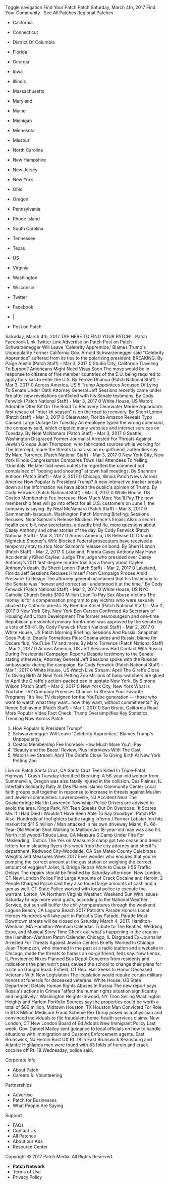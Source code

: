 Toggle navigation Find Your Patch Patch Saturday, March 4th, 2017 Find Your Community   See All Patches Regional Patches

*   California
*   Connecticut
*   District Of Columbia
*   Florida
*   Georgia
*   Iowa
*   Illinois
*   Massachusetts
*   Maryland
*   Maine
*   Michigan
*   Minnesota
*   Missouri
*   North Carolina
*   New Hampshire
*   New Jersey
*   New York
*   Ohio
*   Oregon
*   Pennsylvania
*   Rhode Island
*   South Carolina
*   Tennessee
*   Texas
*   US
*   Virginia
*   Washington
*   Wisconsin

*   Twitter
*   Facebook
*   |
*   Post on Patch

Saturday, March 4th, 2017 TAP HERE TO FIND YOUR PATCH!   Patch Facebook Link Twitter Link Advertise on Patch Post on Patch Schwarzenegger​ Will Leave 'Celebrity Apprentice,' Blames Trump's Unpopularity Former California Gov. Arnold Schwarzenegger said "Celebrity Apprentice" suffered from its ties to the polarizing president: BREAKING. By Paige Austin (Patch Staff) - Mar 3, 2017 0 Studio City, California Traveling To Europe? Americans Might Need Visas Soon The move would be in response to citizens of five member countries of the E.U. being required to apply for visas to enter the U.S. By Feroze Dhanoa (Patch National Staff) - Mar 3, 2017 0 Across America, US 5 Trump Appointees Accused Of Lying To Senate Under Oath Attorney General Jeff Sessions recently came under fire after new revelations conflicted with his Senate testimony. By Cody Fenwick (Patch National Staff) - Mar 3, 2017 0 White House, US Watch: Adorable Otter Kit On The Road To Recovery Clearwater Marine Aquarium’s first rescue of "otter kit season" is on the road to recovery. By Sherri Lonon (Patch Staff) - Mar 3, 2017 0 Clearwater, Florida Amazon Reveals Typo Caused Large Outage On Tuesday An employee typed the wrong command, the company said, which crippled many websites and internet services on Tuesday. By Neal McNamara (Patch Staff) - Mar 3, 2017 0 Seattle, Washington Disgraced Former Journalist Arrested For Threats Against Jewish Groups Juan Thompson, who fabricated sources while working for The Intercept, made the threats to harass an ex-girlfriend, authorities say. By Marc Torrence (Patch National Staff) - Mar 3, 2017 0 New York City, New York Illinois Congressman Compares Town Hall Attendees To Yelling 'Orientals' He later told news outlets he regretted the comment but complained of "booing and shouting" at town hall meetings. By Shannon Antinori (Patch Staff) - Mar 3, 2017 0 Chicago, Illinois Patch News Across America How Popular Is President Trump? A new interactive tracker breaks down all the information we have about the public's opinion of Trump. By Cody Fenwick (Patch National Staff) - Mar 3, 2017 0 White House, US Costco Membership Fee Increase: How Much More You'll Pay The new membership fees will go into effect for all U.S. customers on June 1, the company is saying. By Neal McNamara (Patch Staff) - Mar 3, 2017 0 Sammamish-Issaquah, Washington Patch Morning Briefing: Sessions Recuses. Noor Salman's Release Blocked. Pence's Emails Also: a secret health care bill, new secretaries, a deadly bird flu, more questions about Casey Anthony and other stories of the day. By Cody Fenwick (Patch National Staff) - Mar 3, 2017 0 Across America, US Release Of Orlando Nightclub Shooter's Wife Blocked Federal prosecutors have received a temporary stay to stop Noor Salmon's release on bond. By Sherri Lonon (Patch Staff) - Mar 2, 2017 0 Lakeland, Florida Casey Anthony May Have Accidentally Killed Caylee: Judge The judge who presided over Casey Anthony’s 2011 first-degree murder trial has a theory about Caylee Anthony’s death. By Sherri Lonon (Patch Staff) - Mar 2, 2017 0 Lakeland, Florida Jeff Sessions Recuses Himself From Campaign Probes Amid Pressure To Resign The attorney general maintained that his testimony to the Senate was "honest and correct as I understood it at the time." By Cody Fenwick (Patch National Staff) - Mar 2, 2017 0 White House, US NYC Catholic Church Seeks $100 Million Loan To Pay Sex Abuse Victims The money is for a compensation program to pay victims who were sexually abused by Catholic priests. By Brendan Krisel (Patch National Staff) - Mar 2, 2017 0 New York City, New York Ben Carson Confirmed As Secretary of Housing And Urban Development The former neurosurgeon and one-time Republican presidential primary frontrunner was approved by the senate by a vote of 58-41. By Cody Fenwick (Patch National Staff) - Mar 2, 2017 0 White House, US Patch Morning Briefing: Sessions And Russia. Snapchat Goes Public. Deadly Tornadoes Plus: Obama aides and Russia, blame for Oscars flub, YouTube TV and more. By Marc Torrence (Patch National Staff) - Mar 2, 2017 0 Across America, US Jeff Sessions Had Contact With Russia During Presidential Campaign: Reports Despite testimony to the Senate stating otherwise, Attorney General Jeff Sessions spoke with the Russian ambassador during the campaign. By Cody Fenwick (Patch National Staff) - Mar 1, 2017 0 White House, US Watch Live Stream: April The Giraffe Close To Giving Birth At New York Petting Zoo Millions of baby-watchers are glued to April the Giraffe's action-packed pen in upstate New York. By Simone Wilson (Patch Staff) - Mar 3, 2017 0 New York City, New York What Is YouTube TV? Company Promises Chance To Stream Your Favorite Programs "It’s live TV designed for the YouTube generation — those who want to watch what they want...how they want, without commitments." By Renee Schiavone (Patch Staff) - Mar 1, 2017 0 San Bruno, California Read More Popular Video Fact Check: Trump Oversimplifies Key Statistics Trending Now Across Patch

1.  How Popular Is President Trump?
2.  Schwarzenegger​ Will Leave 'Celebrity Apprentice,' Blames Trump's Unpopularity
3.  Costco Membership Fee Increase: How Much More You'll Pay
4.  'Beauty and the Beast' Review, Plus Interviews With The Cast
5.  Watch Live Stream: April The Giraffe Close To Giving Birth At New York Petting Zoo

Live on Patch Santa Cruz, CA Santa Cruz Teen Killed In Triple-Fatal Highway 1 Crash Tuesday Identified Breaking: A 56-year-old woman from Summerville, Oregon was also fatally injured in the collision. Des Plaines, IL Interfaith Solidarity Rally At Des Plaines Islamic Community Center Local faith groups pull together in response to increase in threats against Muslim and Jewish communities. Lawrenceville, NJ Accident Near The Quakerbridge Mall In Lawrence Township: Police Drivers are advised to avoid the area. Kings Park, NY Teen Speaks Out On Overdose: 'It Scares Me. If I Had Died I Wouldn't Have Been Able To Say Goodbye': Patch PM Also: Hundreds of firefighters battle raging inferno / ​​Former Lobster Inn hits market for $11.5 million / Man attacked in his own driveway Miami, FL 66-Year-Old Woman Shot Walking to Mailbox An 18-year-old man was also hit. North Hollywood-Toluca Lake, CA Measure S Camp Under Fire For 'Misleading' Tactics The Yes on Measure S camp got two cease and desist letters for misleading flyers this week from the city attorney and sheriff's department. Redwood City-Woodside, CA San Mateo County Celebrates Weights and Measures Week 2017 Ever wonder who ensures that you're pumping the correct amount at the gas station or weighing the correct amount of veggies? Joliet, IL Bridge Repair Work to Cause I-55 Traffic Delays The repairs should be finished by Saturday afternoon. New London, CT New London Police Find Large Amounts of Crack Cocaine and Heroin, 2 People Charged Police said they also found large amounts of cash and a gun as well. CT State Police worked with local police to execute the warrant. Lorton, VA Northern Virginia Weather: Weekend Sun With Issues Saturday brings more wind gusts, according to the National Weather Service, but sun will buffer the chilly temperatures through the weekend. Laguna Beach, CA Laguna Beach 2017 Patriot's Parade Honors Local Heroes Hundreds will take part in Patriot's Day Parade. Parade Most Downtown streets will be closed on Saturday March 4, 2017. Hamilton-Wenham, MA Hamilton-Wenham Calendar: Tribute to The Beatles, Wedding Expo, and Musical Story Time Check out what's happening in the area on the Hamilton-Wenham Patch Calendar. Chicago, IL Disgraced Ex-Journalist Arrested For Threats Against Jewish Centers Briefly Worked In Chicago Juan Thompson, who interned in the past at a radio station and a website in Chicago, made the threats to harass an ex-girlfriend, feds say. New Lenox, IL Providence Nixes Planned Bus Depot Concerns from residents and indications the plan won't pass caused the school to change their plans for a site on Gougar Road. Enfield, CT Rep. Hall Seeks to Honor Deceased Veterans With New Legislation The legislation would require certain military honors at funerals for deceased veterans. White House, US State Department Details Human Rights Abuses In Russia The new report says Russia's actions in Crimea "affect the human rights situation significantly and negatively." Washington Heights-Inwood, NY Trion Selling Washington Heights and Harlem Portfolio Sources say the properties could be worth a total of $80 million. Midtown Houston, TX Houston Man Convicted For Role In $1.3 Million Medicare Fraud Scheme Rex Duruji posed as a physician and convinced individuals to file fraudulent home-health services claims. New London, CT New London Board of Ed Adopts New Immigrant Policy Last week, Gov. Dannel Malloy sent guidance to local officials on how to handle situations with Immigration and Customs Enforcement agents. East Brunswick, NJ Heroin Bust Off Rt. 18 in East Brunswick Keansburg and Atlantic Highlands men were found with 83 folds of heroin and crack cocaine off Rt. 18 Wednesday, police said.

Corporate Info

*   About Patch
*   Careers &. Volunteering

Partnerships

*   Advertise
*   Patch for Businesses
*   What People Are Saying

Support

*   FAQs
*   Contact Us
*   All Patches
*   About our Ads
*   Resource Center

Copyright © 2017 Patch Media. All Rights Reserved.

*   **Patch Network**
*   Terms of Use
*   Privacy Policy
